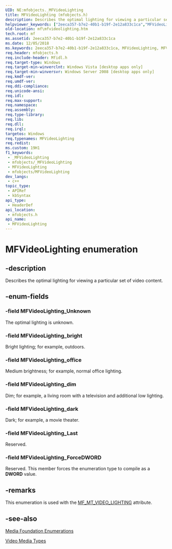 ```yaml
---
UID: NE:mfobjects._MFVideoLighting
title: MFVideoLighting (mfobjects.h)
description: Describes the optimal lighting for viewing a particular set of video content.
helpviewer_keywords: ["2eeca357-b7e2-40b1-b19f-2e12a833c1ca","MFVideoLighting","MFVideoLighting enumeration [Media Foundation]","MFVideoLighting_ForceDWORD","MFVideoLighting_Last","MFVideoLighting_Unknown","MFVideoLighting_bright","MFVideoLighting_dark","MFVideoLighting_dim","MFVideoLighting_office","mf.mfvideolighting","mfobjects/MFVideoLighting","mfobjects/MFVideoLighting_ForceDWORD","mfobjects/MFVideoLighting_Last","mfobjects/MFVideoLighting_Unknown","mfobjects/MFVideoLighting_bright","mfobjects/MFVideoLighting_dark","mfobjects/MFVideoLighting_dim","mfobjects/MFVideoLighting_office"]
old-location: mf\mfvideolighting.htm
tech.root: mf
ms.assetid: 2eeca357-b7e2-40b1-b19f-2e12a833c1ca
ms.date: 12/05/2018
ms.keywords: 2eeca357-b7e2-40b1-b19f-2e12a833c1ca, MFVideoLighting, MFVideoLighting enumeration [Media Foundation], MFVideoLighting_ForceDWORD, MFVideoLighting_Last, MFVideoLighting_Unknown, MFVideoLighting_bright, MFVideoLighting_dark, MFVideoLighting_dim, MFVideoLighting_office, mf.mfvideolighting, mfobjects/MFVideoLighting, mfobjects/MFVideoLighting_ForceDWORD, mfobjects/MFVideoLighting_Last, mfobjects/MFVideoLighting_Unknown, mfobjects/MFVideoLighting_bright, mfobjects/MFVideoLighting_dark, mfobjects/MFVideoLighting_dim, mfobjects/MFVideoLighting_office
req.header: mfobjects.h
req.include-header: Mfidl.h
req.target-type: Windows
req.target-min-winverclnt: Windows Vista [desktop apps only]
req.target-min-winversvr: Windows Server 2008 [desktop apps only]
req.kmdf-ver: 
req.umdf-ver: 
req.ddi-compliance: 
req.unicode-ansi: 
req.idl: 
req.max-support: 
req.namespace: 
req.assembly: 
req.type-library: 
req.lib: 
req.dll: 
req.irql: 
targetos: Windows
req.typenames: MFVideoLighting
req.redist: 
ms.custom: 19H1
f1_keywords:
 - _MFVideoLighting
 - mfobjects/_MFVideoLighting
 - MFVideoLighting
 - mfobjects/MFVideoLighting
dev_langs:
 - c++
topic_type:
 - APIRef
 - kbSyntax
api_type:
 - HeaderDef
api_location:
 - mfobjects.h
api_name:
 - MFVideoLighting
---
```


# MFVideoLighting enumeration


## -description

Describes the optimal lighting for viewing a particular set of video content.

## -enum-fields

### -field MFVideoLighting_Unknown

The optimal lighting is unknown.

### -field MFVideoLighting_bright

Bright lighting; for example, outdoors.

### -field MFVideoLighting_office

Medium brightness; for example, normal office lighting.

### -field MFVideoLighting_dim

Dim; for example, a living room with a television and additional low lighting.

### -field MFVideoLighting_dark

Dark; for example, a movie theater.

### -field MFVideoLighting_Last

Reserved.

### -field MFVideoLighting_ForceDWORD

Reserved. This member forces the enumeration type to compile as a <b>DWORD</b> value.

## -remarks

This enumeration is used with the <a href="/windows/desktop/medfound/mf-mt-video-lighting-attribute">MF_MT_VIDEO_LIGHTING</a> attribute.

## -see-also

<a href="/windows/desktop/medfound/media-foundation-enumerations">Media Foundation Enumerations</a>



<a href="/windows/desktop/medfound/video-media-types">Video Media Types</a>